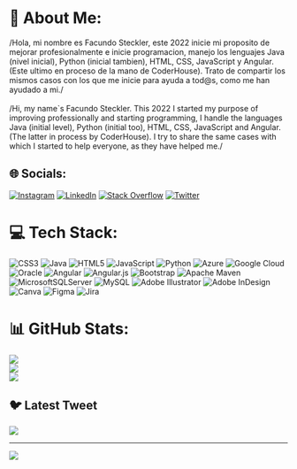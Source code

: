 # 💫 About Me:
/Hola, mi nombre es Facundo Steckler, este 2022 inicie mi proposito de mejorar profesionalmente e inicie programacion, manejo los lenguajes Java (nivel inicial), Python (inicial tambien), HTML, CSS, JavaScript y Angular. (Este ultimo en proceso de la mano de CoderHouse). Trato de compartir los mismos casos con los que me inicie para ayuda a tod@s, como me han ayudado a mi./<br><br>/Hi, my name`s Facundo Steckler. This 2022 I started my purpose of improving professionally and starting programming, I handle the languages Java (initial level), Python (initial too), HTML, CSS, JavaScript and Angular. (The latter in process by CoderHouse). I try to share the same cases with which I started to help everyone, as they have helped me./


## 🌐 Socials:
[![Instagram](https://img.shields.io/badge/Instagram-%23E4405F.svg?logo=Instagram&logoColor=white)](https://instagram.com/facundosteckler) [![LinkedIn](https://img.shields.io/badge/LinkedIn-%230077B5.svg?logo=linkedin&logoColor=white)](https://linkedin.com/in/https://www.linkedin.com/in/facundomsteckler/) [![Stack Overflow](https://img.shields.io/badge/-Stackoverflow-FE7A16?logo=stack-overflow&logoColor=white)](https://stackoverflow.com/users/https://es.stackoverflow.com/users/317291/facundo-m-steckler) [![Twitter](https://img.shields.io/badge/Twitter-%231DA1F2.svg?logo=Twitter&logoColor=white)](https://twitter.com/facusteckler) 

# 💻 Tech Stack:
![CSS3](https://img.shields.io/badge/css3-%231572B6.svg?style=for-the-badge&logo=css3&logoColor=white) ![Java](https://img.shields.io/badge/java-%23ED8B00.svg?style=for-the-badge&logo=java&logoColor=white) ![HTML5](https://img.shields.io/badge/html5-%23E34F26.svg?style=for-the-badge&logo=html5&logoColor=white) ![JavaScript](https://img.shields.io/badge/javascript-%23323330.svg?style=for-the-badge&logo=javascript&logoColor=%23F7DF1E) ![Python](https://img.shields.io/badge/python-3670A0?style=for-the-badge&logo=python&logoColor=ffdd54) ![Azure](https://img.shields.io/badge/azure-%230072C6.svg?style=for-the-badge&logo=azure-devops&logoColor=white) ![Google Cloud](https://img.shields.io/badge/Google%20Cloud-%234285F4.svg?style=for-the-badge&logo=google-cloud&logoColor=white) ![Oracle](https://img.shields.io/badge/Oracle-F80000?style=for-the-badge&logo=oracle&logoColor=white) ![Angular](https://img.shields.io/badge/angular-%23DD0031.svg?style=for-the-badge&logo=angular&logoColor=white) ![Angular.js](https://img.shields.io/badge/angular.js-%23E23237.svg?style=for-the-badge&logo=angularjs&logoColor=white) ![Bootstrap](https://img.shields.io/badge/bootstrap-%23563D7C.svg?style=for-the-badge&logo=bootstrap&logoColor=white) ![Apache Maven](https://img.shields.io/badge/Apache%20Maven-C71A36?style=for-the-badge&logo=Apache%20Maven&logoColor=white) ![MicrosoftSQLServer](https://img.shields.io/badge/Microsoft%20SQL%20Sever-CC2927?style=for-the-badge&logo=microsoft%20sql%20server&logoColor=white) ![MySQL](https://img.shields.io/badge/mysql-%2300f.svg?style=for-the-badge&logo=mysql&logoColor=white) ![Adobe Illustrator](https://img.shields.io/badge/adobeillustrator-%23FF9A00.svg?style=for-the-badge&logo=adobeillustrator&logoColor=white) ![Adobe InDesign](https://img.shields.io/badge/Adobe%20InDesign-49021F?style=for-the-badge&logo=adobeindesign&logoColor=white) ![Canva](https://img.shields.io/badge/Canva-%2300C4CC.svg?style=for-the-badge&logo=Canva&logoColor=white) 	![Figma](https://img.shields.io/badge/figma-%23F24E1E.svg?style=for-the-badge&logo=figma&logoColor=white) ![Jira](https://img.shields.io/badge/jira-%230A0FFF.svg?style=for-the-badge&logo=jira&logoColor=white)
# 📊 GitHub Stats:
![](https://github-readme-stats.vercel.app/api?username=facusteckler86&theme=dark&hide_border=false&include_all_commits=false&count_private=false)<br/>
![](https://github-readme-streak-stats.herokuapp.com/?user=facusteckler86&theme=dark&hide_border=false)<br/>
![](https://github-readme-stats.vercel.app/api/top-langs/?username=facusteckler86&theme=dark&hide_border=false&include_all_commits=false&count_private=false&layout=compact)

## 🐦 Latest Tweet
[![](https://gtce.itsvg.in/api?username=facusteckler)](https://github.com/VishwaGauravIn/github-twitter-card-embed)

---
[![](https://visitcount.itsvg.in/api?id=facusteckler86&icon=0&color=0)](https://visitcount.itsvg.in)

<!-- Proudly created with GPRM ( https://gprm.itsvg.in ) -->
